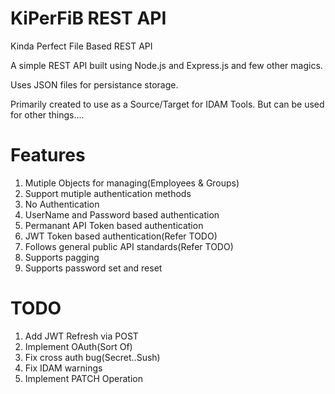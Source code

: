 # KiPerFiB REST API
Kinda Perfect File Based REST API

A simple REST API built using Node.js and Express.js and few other magics.

Uses JSON files for persistance storage.

Primarily created to use as a Source/Target for IDAM Tools. But can be used for other things....

# Features

1. Mutiple Objects for managing(Employees & Groups)
2. Support mutiple authentication methods
  1.  No Authentication
  2.  UserName and Password based authentication
  3.  Permanant API Token based authentication
  4.  JWT Token based authentication(Refer TODO)
3.  Follows general public API standards(Refer TODO)
4.  Supports pagging
5.  Supports password set and reset

# TODO

1.  Add JWT Refresh via POST
2.  Implement OAuth(Sort Of)
3.  Fix cross auth bug(Secret..Sush)
4.  Fix IDAM warnings
5.  Implement PATCH Operation

